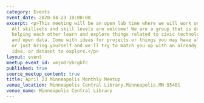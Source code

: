 ```yaml
---
category: Events
event_date: 2020-04-23 18:00:00
excerpt: <p>This meeting will be an open lab time where we will work on projects.
  All skillsets and skill levels are welcome! We are a group that is dedicated to
  helping each other learn and explore things related to civic technology, open government,
  and open data. Come with ideas for projects or things you may have already started,
  or just bring yourself and we'll try to match you up with an already existing project,
  idea, or dataset to explore.</p>
layout: event
meetup_event_id: xmjmdrybcgbfc
published: true
source_meetup_content: true
title: April 23 Minneapolis Monthly Meetup
venue_location: Minneapolis Central Library,Minneapolis,MN 55401
venue_name: Minneapolis Central Library
---
```

